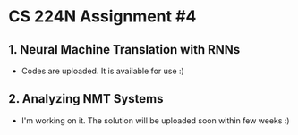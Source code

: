 # CS 224N Assignment #4
## 1. Neural Machine Translation with RNNs
- Codes are uploaded. It is available for use :)
## 2. Analyzing NMT Systems
- I'm working on it. The solution will be uploaded soon within few weeks :)
